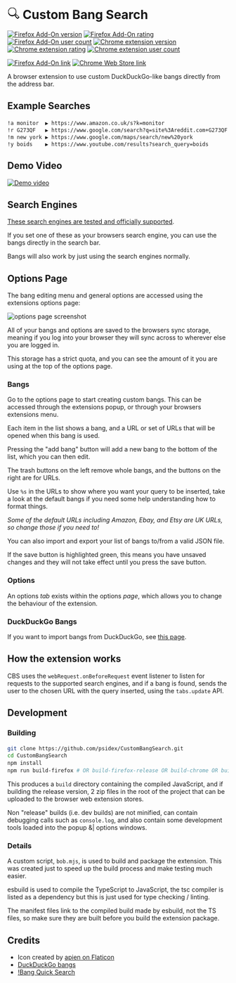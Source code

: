 # ![](./images/icons/icon_28.png) Custom Bang Search

[![Firefox Add-On version](https://img.shields.io/amo/v/custombangsearch?colorA=35383d)](https://addons.mozilla.org/en-US/firefox/addon/custombangsearch/)
[![Firefox Add-On rating](https://img.shields.io/amo/rating/custombangsearch?colorA=35383d)](https://addons.mozilla.org/en-US/firefox/addon/custombangsearch/)
[![Firefox Add-On user count](https://img.shields.io/amo/users/custombangsearch?colorA=35383d)](https://addons.mozilla.org/en-US/firefox/addon/custombangsearch/)
[![Chrome extension version](https://img.shields.io/chrome-web-store/v/oobpkmpnffeacpnfbbepbdlhbfdejhpg?colorA=35383d)](https://chrome.google.com/webstore/detail/custom-bang-search/oobpkmpnffeacpnfbbepbdlhbfdejhpg?hl=en)
[![Chrome extension rating](https://img.shields.io/chrome-web-store/rating/oobpkmpnffeacpnfbbepbdlhbfdejhpg?colorA=35383d)](https://chrome.google.com/webstore/detail/custom-bang-search/oobpkmpnffeacpnfbbepbdlhbfdejhpg?hl=en)
[![Chrome extension user count](https://img.shields.io/chrome-web-store/users/oobpkmpnffeacpnfbbepbdlhbfdejhpg?colorA=35383d)](https://chrome.google.com/webstore/detail/custom-bang-search/oobpkmpnffeacpnfbbepbdlhbfdejhpg?hl=en)

[![Firefox Add-On link](./images/firefox.png)](https://addons.mozilla.org/en-US/firefox/addon/custombangsearch/)
[![Chrome Web Store link](./images/chrome.png)](https://chrome.google.com/webstore/detail/custom-bang-search/oobpkmpnffeacpnfbbepbdlhbfdejhpg?hl=en)

A browser extension to use custom DuckDuckGo-like bangs directly from the address bar.

## Example Searches

```
!a monitor  ▶ https://www.amazon.co.uk/s?k=monitor
!r G273QF   ▶ https://www.google.com/search?q=site%3Areddit.com+G273QF
!m new york ▶ https://www.google.com/maps/search/new%20york
!y boids    ▶ https://www.youtube.com/results?search_query=boids
```

## Demo Video

[![Demo video](https://img.youtube.com/vi/IXP7RVFMJk4/0.jpg)](https://www.youtube.com/watch?v=IXP7RVFMJk4)

## Search Engines

[These search engines are tested and officially supported](./docs/supported-engines.md).

If you set one of these as your browsers search engine, you can use the bangs directly in the search bar.

Bangs will also work by just using the search engines normally.

## Options Page

The bang editing menu and general options are accessed using the extensions options page:

![options page screenshot](./images/options-page.png)

All of your bangs and options are saved to the browsers sync storage, meaning if you log into your browser they will sync across to wherever else you are logged in.

This storage has a strict quota, and you can see the amount of it you are using at the top of the options page.

### Bangs

Go to the options page to start creating custom bangs. This can be accessed through the extensions popup, or through your browsers extensions menu.

Each item in the list shows a bang, and a URL or set of URLs that will be opened when this bang is used.

Pressing the "add bang" button will add a new bang to the bottom of the list, which you can then edit.

The trash buttons on the left remove whole bangs, and the buttons on the right are for URLs.

Use `%s` in the URLs to show where you want your query to be inserted, take a look at the default bangs if you need some help understanding how to format things.

_Some of the default URLs including Amazon, Ebay, and Etsy are UK URLs, so change those if you need to!_

You can also import and export your list of bangs to/from a valid JSON file.

If the save button is highlighted green, this means you have unsaved changes and they will not take effect until you press the save button.

### Options

An options *tab* exists within the options *page*, which allows you to change the behaviour of the extension.

### DuckDuckGo Bangs

If you want to import bangs from DuckDuckGo, see [this page](./ddg/README.md).

## How the extension works

CBS uses the `webRequest.onBeforeRequest` event listener to listen for requests to the supported search engines, and if a bang is found, sends the user to the chosen URL with the query inserted, using the `tabs.update` API.

## Development

### Building

```bash
git clone https://github.com/psidex/CustomBangSearch.git
cd CustomBangSearch
npm install
npm run build-firefox # OR build-firefox-release OR build-chrome OR build-chrome-release
```

This produces a `build` directory containing the compiled JavaScript, and if building the release version, 2 zip files in the root of the project that can be uploaded to the browser web extension stores.

Non "release" builds (i.e. dev builds) are not minified, can contain debugging calls such as `console.log`, and also contain some development tools loaded into the popup &| options windows.

### Details

A custom script, `bob.mjs`, is used to build and package the extension. This was created just to speed up the build process and make testing much easier.

esbuild is used to compile the TypeScript to JavaScript, the tsc compiler is listed as a dependency but this is just used for type checking / linting.

The manifest files link to the compiled build made by esbuild, not the TS files, so make sure they are built before you build the extension package.

## Credits

- Icon created by [apien on Flaticon](https://www.flaticon.com/free-icon/exclamation-mark_4194667)
- [DuckDuckGo bangs](https://duckduckgo.com/bang)
- [!Bang Quick Search](https://addons.mozilla.org/en-US/firefox/addon/bang-quick-search/)
